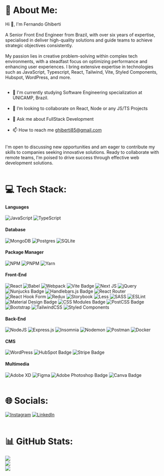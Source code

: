 # 💫 About Me:
Hi 👋, I'm Fernando Ghiberti<br><br>A Senior Front End Engineer from Brazil, with over six years of expertise, specialised in deliver high-quality solutions and guide teams to achieve strategic objectives consistently.
<br><br>
My passion lies in creative problem-solving within complex tech environments, with a steadfast focus on optimizing performance and enhancing user experiences. I bring extensive expertise in technologies such as JavaScript, Typescript, React, Tailwind, Vite, Styled Components, Hubspot, WordPress, and more. 
<br><br>
- 🔭 I'm currently studying Software Engineering specialization at UNICAMP, Brazil.
<br><br>
- 👯 I’m looking to collaborate on React, Node or any JS/TS Projects
<br><br>
- 💬 Ask me about FullStack Development
<br><br>
- 📫 How to reach me ghiberti85@gmail.com
<br><br>

I'm open to discussing new opportunities and am eager to contribute my skills to companies seeking innovative solutions. Ready to collaborate with remote teams, I'm poised to drive success through effective web development solutions. 
<br><br>

# 💻 Tech Stack:

#### Languages
![JavaScript](https://img.shields.io/badge/javascript-%23323330.svg?style=plastic&logo=javascript&logoColor=%23F7DF1E) ![TypeScript](https://img.shields.io/badge/typescript-%23007ACC.svg?style=plastic&logo=typescript&logoColor=white) 


#### Database
![MongoDB](https://img.shields.io/badge/MongoDB-%234ea94b.svg?style=plastic&logo=mongodb&logoColor=white) ![Postgres](https://img.shields.io/badge/postgres-%23316192.svg?style=plastic&logo=postgresql&logoColor=white) ![SQLite](https://img.shields.io/badge/sqlite-%2307405e.svg?style=plastic&logo=sqlite&logoColor=white)


#### Package Manager
![NPM](https://img.shields.io/badge/NPM-%23CB3837.svg?style=plastic&logo=npm&logoColor=white) ![PNPM](https://img.shields.io/badge/pnpm-%234a4a4a.svg?style=plastic&logo=pnpm&logoColor=f69220) ![Yarn](https://img.shields.io/badge/yarn-%232C8EBB.svg?style=plastic&logo=yarn&logoColor=white)


#### Front-End
![React](https://img.shields.io/badge/react-%2320232a.svg?style=plastic&logo=react&logoColor=%2361DAFB) ![Babel](https://img.shields.io/badge/Babel-F9DC3e?style=plastic&logo=babel&logoColor=black) ![Webpack](https://img.shields.io/badge/webpack-%238DD6F9.svg?style=plastic&logo=webpack&logoColor=black) ![Vite Badge](https://img.shields.io/badge/Vite-646CFF?logo=vite&logoColor=fff&style=flat) ![Next JS](https://img.shields.io/badge/Next-black?style=plastic&logo=next.js&logoColor=white) ![jQuery](https://img.shields.io/badge/jquery-%230769AD.svg?style=plastic&logo=jquery&logoColor=white) ![Nunjucks Badge](https://img.shields.io/badge/Nunjucks-1C4913?logo=nunjucks&logoColor=fff&style=flat) ![Handlebars.js Badge](https://img.shields.io/badge/Handlebars.js-000?logo=handlebarsdotjs&logoColor=fff&style=flat) ![React Router](https://img.shields.io/badge/React_Router-CA4245?style=plastic&logo=react-router&logoColor=white) ![React Hook Form](https://img.shields.io/badge/React%20Hook%20Form-%23EC5990.svg?style=plastic&logo=reacthookform&logoColor=white) ![Redux](https://img.shields.io/badge/redux-%23593d88.svg?style=plastic&logo=redux&logoColor=white) ![Storybook](https://img.shields.io/badge/-Storybook-FF4785?style=plastic&logo=storybook&logoColor=white) ![Less](https://img.shields.io/badge/less-2B4C80?style=plastic&logo=less&logoColor=white) ![SASS](https://img.shields.io/badge/SASS-hotpink.svg?style=plastic&logo=SASS&logoColor=white) ![ESLint](https://img.shields.io/badge/ESLint-4B3263?style=plastic&logo=eslint&logoColor=white) ![Material Design Badge](https://img.shields.io/badge/Material%20Design-757575?logo=materialdesign&logoColor=fff&style=flat) ![CSS Modules Badge](https://img.shields.io/badge/CSS%20Modules-000?logo=cssmodules&logoColor=fff&style=flat) ![PostCSS Badge](https://img.shields.io/badge/PostCSS-DD3A0A?logo=postcss&logoColor=fff&style=flat) ![Bootstrap](https://img.shields.io/badge/bootstrap-%238511FA.svg?style=plastic&logo=bootstrap&logoColor=white) ![TailwindCSS](https://img.shields.io/badge/tailwindcss-%2338B2AC.svg?style=plastic&logo=tailwind-css&logoColor=white) ![Styled Components](https://img.shields.io/badge/styled--components-DB7093?style=plastic&logo=styled-components&logoColor=white) 


#### Back-End
![NodeJS](https://img.shields.io/badge/node.js-6DA55F?style=plastic&logo=node.js&logoColor=white) ![Express.js](https://img.shields.io/badge/express.js-%23404d59.svg?style=plastic&logo=express&logoColor=%2361DAFB) ![Insomnia](https://img.shields.io/badge/Insomnia-black?style=plastic&logo=insomnia&logoColor=5849BE) ![Nodemon](https://img.shields.io/badge/NODEMON-%23323330.svg?style=plastic&logo=nodemon&logoColor=%BBDEAD)  ![Postman](https://img.shields.io/badge/Postman-FF6C37?style=plastic&logo=postman&logoColor=white) ![Docker](https://img.shields.io/badge/docker-%230db7ed.svg?style=plastic&logo=docker&logoColor=white)


#### CMS
![WordPress](https://img.shields.io/badge/WordPress-%23117AC9.svg?style=plastic&logo=WordPress&logoColor=white) ![HubSpot Badge](https://img.shields.io/badge/HubSpot-FF7A59?logo=hubspot&logoColor=fff&style=flat) ![Stripe Badge](https://img.shields.io/badge/Stripe-008CDD?logo=stripe&logoColor=fff&style=flat)


#### Multimedia
![Adobe XD](https://img.shields.io/badge/Adobe%20XD-470137?style=plastic&logo=Adobe%20XD&logoColor=#FF61F6) ![Figma](https://img.shields.io/badge/figma-%23F24E1E.svg?style=plastic&logo=figma&logoColor=white) ![Adobe Photoshop Badge](https://img.shields.io/badge/Adobe%20Photoshop-31A8FF?logo=adobephotoshop&logoColor=fff&style=flat) ![Canva Badge](https://img.shields.io/badge/Canva-00C4CC?logo=canva&logoColor=fff&style=flat)
<br><br>

# 🌐 Socials:
[![Instagram](https://img.shields.io/badge/Instagram-%23E4405F.svg?logo=Instagram&logoColor=white)](https://instagram.com/ghiberti85) [![LinkedIn](https://img.shields.io/badge/LinkedIn-%230077B5.svg?logo=linkedin&logoColor=white)](https://linkedin.com/in/fernando-ghiberti) 
<br><br>

# 📊 GitHub Stats:
![](https://github-readme-stats.vercel.app/api?username=ghiberti85&theme=dark&hide_border=false&include_all_commits=true&count_private=true)<br/>
![](https://github-readme-streak-stats.herokuapp.com/?user=ghiberti85&theme=dark&hide_border=false)<br/>
![](https://github-readme-stats.vercel.app/api/top-langs/?username=ghiberti85&theme=dark&hide_border=false&include_all_commits=true&count_private=true&layout=compact)

